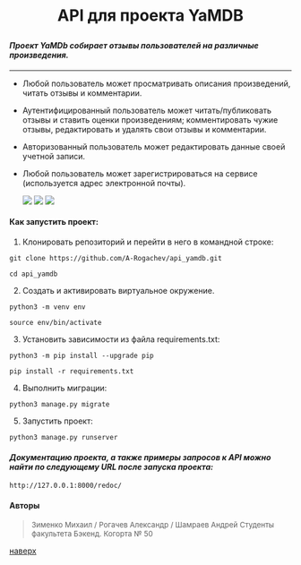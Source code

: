 <a id='start_page'></a>
# <p align = center>API для проекта YaMDB</p>
#### *Проект **YaMDb** собирает отзывы пользователей на различные произведения.*
___

- Любой пользователь может просматривать описания произведений, читать отзывы и комментарии.
-   Аутентифицированный пользователь может читать/публиковать отзывы и ставить оценки произведениям; комментировать чужие отзывы, редактировать и удалять свои отзывы и комментарии.
- Авторизованный пользователь может редактировать данные своей учетной записи.
- Любой пользователь может зарегистрироваться на сервисе (используется адрес электронной почты). 

  [![](https://img.shields.io/badge/Python-3.7.9-blue)](https://www.python.org/downloads/release/python-379/) [![](https://img.shields.io/badge/Django-3.2.16-green)](https://docs.djangoproject.com/en/4.1/releases/3.2.16/) [![](https://img.shields.io/badge/DRF-3.2.14-orange)](https://www.django-rest-framework.org/community/release-notes/#3124)

#### Как запустить проект:
1. Клонировать репозиторий и перейти в него в командной строке:
```
git clone https://github.com/A-Rogachev/api_yamdb.git
```
```
cd api_yamdb
```
2. Создать и активировать виртуальное окружение.
```
python3 -m venv env
```
```
source env/bin/activate
```
3. Установить зависимости из файла requirements.txt:
```
python3 -m pip install --upgrade pip
```
```
pip install -r requirements.txt
```
4. Выполнить миграции:
```
python3 manage.py migrate
```
5. Запустить проект:
 ```
python3 manage.py runserver
```
#### *Документацию проекта, а также примеры запросов к API можно найти по следующему URL после запуска проекта:*
```
http://127.0.0.1:8000/redoc/
```

#### Авторы

><font size=2>Зименко Михаил / Рогачев Александр / Шамраев Андрей
Студенты факультета Бэкенд. Когорта № 50</font>

[наверх](#start_page)